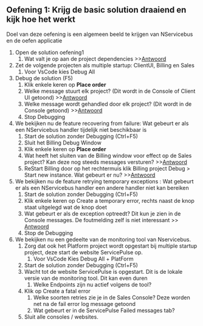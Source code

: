 ## Oefening 1: Krijg de basic solution draaiend en kijk hoe het werkt

Doel van deze oefening is een algemeen beeld te krijgen van NServicebus en de oefen applicatie

1. Open de solution oefening1
    1. Wat valt je op aan de project dependencies >>[Antwoord](https://gist.github.com/pir264/95d12254138292565e533b5a21ae20bb)
3. Zet de volgende projecten als multiple startup: ClientUI, Billing en Sales
    1. Voor VsCode kies Debug All
4. Debug de solution (F5)	
    1. Klik enkele keren op **Place order**
    2. Welke message stuurt elk project? (Dit wordt in de Console of Client UI getoond) >>[Antwoord](https://gist.github.com/pir264/272403fa1d39d3e8d7186733e12506d8)
    4. Welke message wordt gehandled door elk project? (Dit wordt in de Console getoond) >>[Antwoord](https://gist.github.com/pir264/a626f0b047b8738f3802cfacd864a263)
    5. Stop Debugging
5.	We bekijken nu de feature recovering from failure: Wat gebeurt er als een NServicebus handler tijdelijk niet beschikbaar is
    1.	Start de solution zonder Debugging (Ctrl+F5)
    2.	Sluit het Billing Debug Window
    3.	Klik enkele keren op **Place order**
    4.	Wat heeft het sluiten van de Billing window voor effect op de Sales project? Kan deze nog steeds messages versturen? >>[Antwoord](https://gist.github.com/pir264/fd61981c6cce11aee11ab4b8180dd5fb)
    5.	ReStart Billing door op het rechtermuis klik Billing project Debug > Start new instance. Wat gebeurt er nu? >>[Antwoord](https://gist.github.com/pir264/87b4eebeab382b53c16003f5d84c5c3d)
6.	We bekijken nu de feature retrying temporary exceptions : Wat gebeurt er als een NServicebus handler een andere handler niet kan bereiken
    1.	Start de solution zonder Debugging (Ctrl+F5)
    2.	Klik enkele keren op Create a temporary error, rechts naast de knop staat uitgelegd wat de knop doet
    3.	Wat gebeurt er als de exception optreedt? Dit kun je zien in de Console messages. De foutmelding zelf is niet interessant >> [Antwoord](https://gist.github.com/pir264/3d69335cab6f8a86d3a7c781a66bb2cd)
    4.	Stop de Debugging
7.	We bekijken nu een gedeelte van de monitoring tool van Nservicebus.
    1.	Zorg dat ook het Platform project wordt opgestart bij multiple startup project, deze start de website ServicePulse op. 
        1.	Voor VsCode Kies Debug All + PlatForm
    3.	Start de solution zonder Debugging (Ctrl+F5)
    4.	Wacht tot de website ServicePulse is opgestart. Dit is de lokale versie van de monitoring tool. Dit kan even duren
        1.	Welke Endpoints zijn nu actief volgens de tool?
    5.	Klik op Create a fatal error
        1.	Welke soorten retries zie je in de Sales Console? Deze worden net na de fail error log message getoond
        2.	Wat gebeurt er in de ServicePulse Failed messages tab?
    6.	Sluit alle consoles / websites.
   
